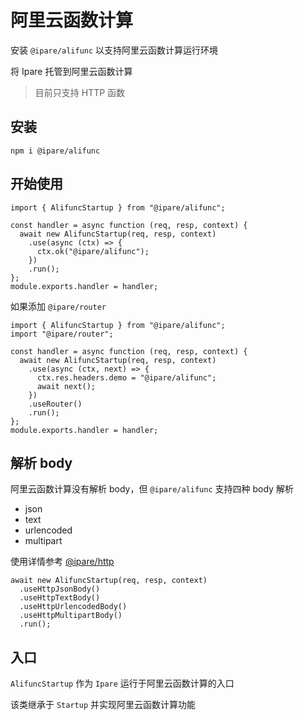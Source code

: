 # 阿里云函数计算

安装 `@ipare/alifunc` 以支持阿里云函数计算运行环境

将 Ipare 托管到阿里云函数计算

> 目前只支持 HTTP 函数

## 安装

```
npm i @ipare/alifunc
```

## 开始使用

```JS
import { AlifuncStartup } from "@ipare/alifunc";

const handler = async function (req, resp, context) {
  await new AlifuncStartup(req, resp, context)
    .use(async (ctx) => {
      ctx.ok("@ipare/alifunc");
    })
    .run();
};
module.exports.handler = handler;
```

如果添加 `@ipare/router`

```JS
import { AlifuncStartup } from "@ipare/alifunc";
import "@ipare/router";

const handler = async function (req, resp, context) {
  await new AlifuncStartup(req, resp, context)
    .use(async (ctx, next) => {
      ctx.res.headers.demo = "@ipare/alifunc";
      await next();
    })
    .useRouter()
    .run();
};
module.exports.handler = handler;
```

## 解析 body

阿里云函数计算没有解析 body，但 `@ipare/alifunc` 支持四种 body 解析

- json
- text
- urlencoded
- multipart

使用详情参考 [@ipare/http](https://github.com/ipare/http)

```JS
await new AlifuncStartup(req, resp, context)
  .useHttpJsonBody()
  .useHttpTextBody()
  .useHttpUrlencodedBody()
  .useHttpMultipartBody()
  .run();
```

## 入口

`AlifuncStartup` 作为 `Ipare` 运行于阿里云函数计算的入口

该类继承于 `Startup` 并实现阿里云函数计算功能
